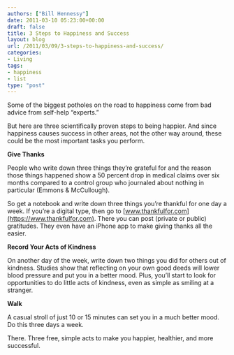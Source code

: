 ```yaml
---
authors: ["Bill Hennessy"]
date: 2011-03-10 05:23:00+00:00
draft: false
title: 3 Steps to Happiness and Success
layout: blog
url: /2011/03/09/3-steps-to-happiness-and-success/
categories:
- Living
tags:
- happiness
- list
type: "post"
---
```


Some of the biggest potholes on the road to happiness come from bad advice from self-help “experts.”

 

But here are three scientifically proven steps to being happier. And since happiness causes success in other areas, not the other way around, these could be the most important tasks you perform. 

 

 

**Give Thanks**

 

People who write down three things they’re grateful for and the reason those things happened show a 50 percent drop in medical claims over six months compared to a control group who journaled about nothing in particular (Emmons & McCullough).

 

So get a notebook and write down three things you’re thankful for one day a week. If you’re a digital type, then go to [www.thankfulfor.com](https://www.thankfulfor.com). There you can post (private or public) gratitudes. They even have an iPhone app to make giving thanks all the easier. 

 

 

**Record Your Acts of Kindness**

 

On another day of the week, write down two things you did for others out of kindness. Studies show that reflecting on your own good deeds will lower blood pressure and put you in a better mood. Plus, you’ll start to look for opportunities to do little acts of kindness, even as simple as smiling at a stranger.

 

 

****Walk****

 

A casual stroll of just 10 or 15 minutes can set you in a much better mood. Do this three days a week.

 

There. Three free, simple acts to make you happier, healthier, and more successful.
